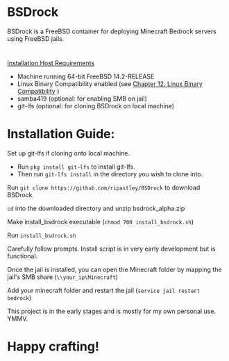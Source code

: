 # BSDrock
BSDrock is a FreeBSD container for deploying Minecraft Bedrock servers using FreeBSD jails.
#

<ins>Installation Host Requirements </ins>
- Machine running 64-bit FreeBSD 14.2-RELEASE
- Linux Binary Compatibility enabled (see [Chapter 12. Linux Binary Compatibility](https://docs.freebsd.org/en/books/handbook/linuxemu/) )
- samba419 (optional: for enabling SMB on jail)
- git-lfs (optional: for cloning BSDrock on local machine)
# Installation Guide:

Set up git-lfs if cloning onto local machine.
- Run `pkg install git-lfs` to install git-lfs.
- Then run `git-lfs install` in the directory you wish to clone into.

Run `git clone https://github.com/ripastley/BSDrock` to download BSDrock.

`cd` into the downloaded directory and unzip bsdrock_alpha.zip

Make install_bsdrock executable (`chmod 700 install_bsdrock.sh`)

Run `install_bsdrock.sh`

Carefully follow prompts. Install script is in very early development but is functional.

Once the jail is installed, you can open the Minecraft folder by mapping the jail's SMB share (`\\your_ip\Minecraft`)

Add your minecraft folder and restart the jail (`service jail restart bedrock`)

This project is in the early stages and is mostly for my own personal use. YMMV.

# Happy crafting!
